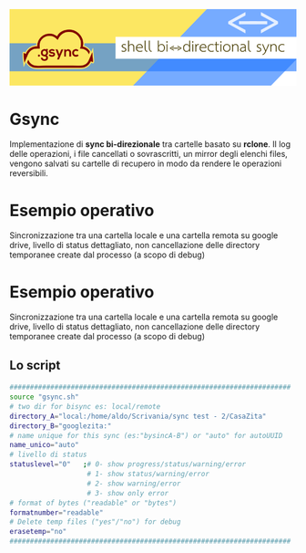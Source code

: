 [![](this_web/img/banner800x212.png)](https://beautifuljekyll.com/plans/)

# Gsync
Implementazione di **sync bi-direzionale** tra cartelle basato su **rclone**. Il log delle operazioni, i file cancellati o sovrascritti, un mirror degli elenchi files, vengono salvati su cartelle di recupero in modo da rendere le operazioni reversibili.

# Esempio operativo
Sincronizzazione tra una cartella locale e una cartella remota su google drive, livello di status dettagliato, non cancellazione delle directory temporanee create dal processo (a scopo di debug)

# Esempio operativo
Sincronizzazione tra una cartella locale e una cartella remota su google drive, livello di status dettagliato, non cancellazione delle directory temporanee create dal processo (a scopo di debug)

## Lo script
```bash
#####################################################################
source "gsync.sh"
# two dir for bisync es: local/remote
directory_A="local:/home/aldo/Scrivania/sync test - 2/CasaZita"
directory_B="googlezita:"
# name unique for this sync (es:"bysincA-B") or "auto" for autoUUID
name_unico="auto"
# livello di status
statuslevel="0"   ;# 0- show progress/status/warning/error
                   # 1- show status/warning/error
                   # 2- show warning/error
                   # 3- show only error
# format of bytes ("readable" or "bytes")
formatnumber="readable"     
# Delete temp files ("yes"/"no") for debug
erasetemp="no"            
#####################################################################
```